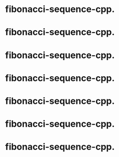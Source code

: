 # fibonacci-sequence-cpp.
# fibonacci-sequence-cpp.
# fibonacci-sequence-cpp.
# fibonacci-sequence-cpp.
# fibonacci-sequence-cpp.
# fibonacci-sequence-cpp.
# fibonacci-sequence-cpp.

